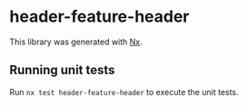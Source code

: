 # header-feature-header

This library was generated with [Nx](https://nx.dev).

## Running unit tests

Run `nx test header-feature-header` to execute the unit tests.
